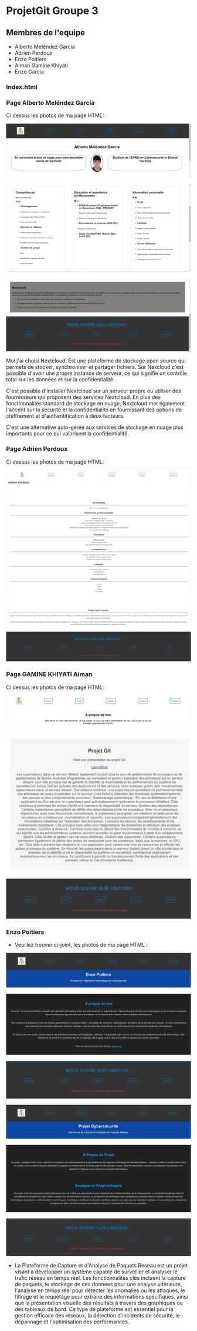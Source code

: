 # ProjetGit Groupe 3

## Membres de l'equipe

- Alberto Meléndez García
- Adrien Perdoux
- Enzo Poitiers 
- Aiman Gamine Khiyati
- Enzo Garcia


### Index.html

### Page Alberto Meléndez García 

Ci dessus les photos de ma page HTML:

![Screen 1](albertoHTML1.png)

![Screen 2](albertoHTML2.png)

![Screen 3](albertoHTML3.png)

Moi j'ai choisi Nextcloud: Est une plateforme de stockage open source qui permets de stocker, synchroniser et partager fichiers. Sur Nexcloud c'est possible d'avoir une propre instance de serveur, ce qui signifie un contrôle total sur les données et sur la confidentialité.

C'est possible d'installer Nextcloud sur un serveur propre ou utiliser des fournisseurs qui proposent des services Nextcloud.
En plus des fonctionnalités standard de stockage en nuage, Nextcloud met également l'accent sur la sécurité et la confidentialité en fournissant des options de chiffrement et d'authentification à deux facteurs.

C'est une alternative auto-gérée aux services de stockage en nuage plus importants pour ce qui valorisent la confidentialité. 

### Page Adrien Perdoux

Ci dessus les photos de ma page HTML:

![Screen 1](adrien/Adrien1.png)

![Screen 2](adrien/Adrien2.png)

![Screen 3](adrien/Adrien3.png)

### Page GAMINE KHIYATI Aiman

Ci dessus les photos de ma page HTML:

![Screen 1](screenA1.png)

![Screen 2](screenA2.png)

![Screen 3](screenA3.png)

### Enzo Poitiers

- Veuillez trouver ci-joint, les photos de ma page HTML :

![Screen 1](enzop1.png)

![Screen 2](enzop2.png)

![Screen 3](enzop3.png)

![Screen 4](enzop4.png)

![Screen 5](enzop5.png)

![Screen 6](enzop6.png)

- La Plateforme de Capture et d'Analyse de Paquets Réseau est un projet visant à développer un système capable de surveiller et analyser le trafic réseau en temps réel. Les fonctionnalités clés incluent la capture de paquets, le stockage de ces données pour une analyse ultérieure, l'analyse en temps réel pour détecter les anomalies ou les attaques, le filtrage et le requêtage pour extraire des informations spécifiques, ainsi que la présentation visuelle des résultats à travers des graphiques ou des tableaux de bord. Ce type de plateforme est essentiel pour la gestion efficace des réseaux, la détection d'incidents de sécurité, le dépannage et l'optimisation des performances.